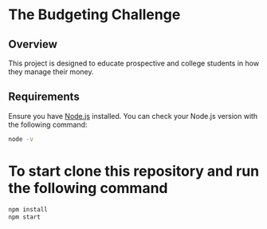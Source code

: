 # The Budgeting Challenge

## Overview

This project is designed to educate prospective and college students in how they manage their money.

## Requirements

Ensure you have [Node.js](https://nodejs.org/) installed. You can check your Node.js version with the following command:

```bash
node -v
```

# To start clone this repository and run the following command
```bash
npm install
npm start
```